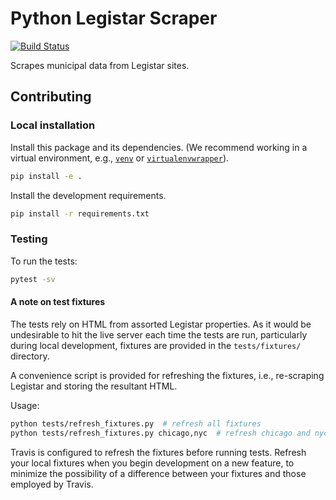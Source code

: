 Python Legistar Scraper
=======================

[![Build Status](https://travis-ci.org/opencivicdata/python-legistar-scraper.svg?branch=master)](https://travis-ci.org/opencivicdata/python-legistar-scraper)

Scrapes municipal data from Legistar sites.

## Contributing

### Local installation

Install this package and its dependencies. (We recommend working in a virtual
environment, e.g., [`venv`](https://docs.python.org/3/library/venv.html) or
[`virtualenvwrapper`](https://virtualenvwrapper.readthedocs.io/en/latest/)).

```bash
pip install -e .
```

Install the development requirements.

```bash
pip install -r requirements.txt
```

### Testing

To run the tests:

```bash
pytest -sv
```

#### A note on test fixtures

The tests rely on HTML from assorted Legistar properties. As it would be
undesirable to hit the live server each time the tests are run, particularly
during local development, fixtures are provided in the `tests/fixtures/`
directory.

A convenience script is provided for refreshing the fixtures, i.e., re-scraping
Legistar and storing the resultant HTML.

Usage:

```bash
python tests/refresh_fixtures.py  # refresh all fixtures
python tests/refresh_fixtures.py chicago,nyc  # refresh chicago and nyc fixtures
```

Travis is configured to refresh the fixtures before running tests. Refresh your
local fixtures when you begin development on a new feature, to minimize the
possibility of a difference between your fixtures and those employed by Travis.
